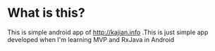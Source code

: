 # What is this?
 
This is simple android app of http://kajian.info .This is just simple app developed when I'm learning MVP and RxJava in Android
 
